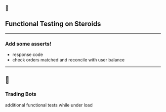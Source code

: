 <!-- sectionTitle: 3. Functional Testing on Steroids -->
<!-- note
- and if you think about it, its kind of like doing functional testing on steroids

- so why stop there?
-->
### 💉
## Functional Testing on Steroids

--- 
<!-- note
- In gatling because its scriptable, we can actually perform some assertions as we are running the performance test without impacting on the performance results.

- This includes checking the response code is what you expect and if you really want to get smart about it, for example in our crypto API we can check that the order got executed and that the user balance is up to date
-->
### Add some asserts!

- response code
- check orders matched and reconcile with user balance 

---
<!--note
- but we took it to the next level, since we already had built some trading bots, we decided to also deploy them while the performance test is underway. 

- From a performance test result perspective a few additional requests doesn't affect the overall performance metric

- but we get the additional benefit of testing functionality while under load which is hugely important

- obviously this may not apply to you but if youre able to you could also run some functional test while your system is under load to check for any concurrency issues
-->
## 🤖
### Trading Bots

additional functional tests while under load
